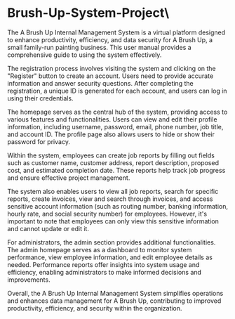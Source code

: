 # Brush-Up-System-Project\
The A Brush Up Internal Management System is a virtual platform designed to enhance productivity, efficiency, and data security for A Brush Up, a small family-run painting business. This user manual provides a comprehensive guide to using the system effectively.

The registration process involves visiting the system and clicking on the "Register" button to create an account. Users need to provide accurate information and answer security questions. After completing the registration, a unique ID is generated for each account, and users can log in using their credentials.

The homepage serves as the central hub of the system, providing access to various features and functionalities. Users can view and edit their profile information, including username, password, email, phone number, job title, and account ID. The profile page also allows users to hide or show their password for privacy.

Within the system, employees can create job reports by filling out fields such as customer name, customer address, report description, proposed cost, and estimated completion date. These reports help track job progress and ensure effective project management.

The system also enables users to view all job reports, search for specific reports, create invoices, view and search through invoices, and access sensitive account information (such as routing number, banking information, hourly rate, and social security number) for employees. However, it's important to note that employees can only view this sensitive information and cannot update or edit it.

For administrators, the admin section provides additional functionalities. The admin homepage serves as a dashboard to monitor system performance, view employee information, and edit employee details as needed. Performance reports offer insights into system usage and efficiency, enabling administrators to make informed decisions and improvements.

Overall, the A Brush Up Internal Management System simplifies operations and enhances data management for A Brush Up, contributing to improved productivity, efficiency, and security within the organization.






